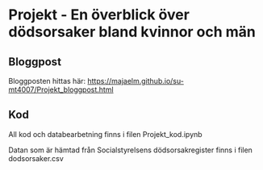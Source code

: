 # Projekt - En överblick över dödsorsaker bland kvinnor och män

## Bloggpost
Bloggposten hittas här: https://majaelm.github.io/su-mt4007/Projekt_bloggpost.html

## Kod
All kod och databearbetning finns i filen Projekt_kod.ipynb

Datan som är hämtad från Socialstyrelsens dödsorsakregister finns i filen dodsorsaker.csv

